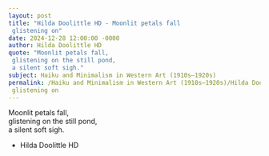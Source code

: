 ```yaml
---
layout: post
title: "Hilda Doolittle HD - Moonlit petals fall  
 glistening on"
date: 2024-12-28 12:00:00 -0000
author: Hilda Doolittle HD
quote: "Moonlit petals fall,  
 glistening on the still pond,  
 a silent soft sigh."
subject: Haiku and Minimalism in Western Art (1910s–1920s)
permalink: /Haiku and Minimalism in Western Art (1910s–1920s)/Hilda Doolittle HD/Hilda Doolittle HD - Moonlit petals fall  
 glistening on
---
```


Moonlit petals fall,  
 glistening on the still pond,  
 a silent soft sigh.

- Hilda Doolittle HD

